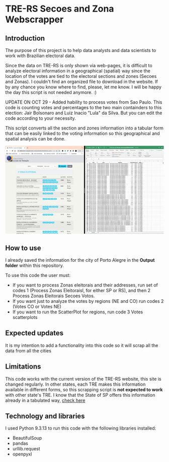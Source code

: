 # TRE-RS Secoes and Zona Webscrapper

## Introduction

The purpose of this project is to help data analysts and data scientists to work with Brazilian electoral data.

Since the data on TRE-RS is only shown via web-pages, it is difficult to analyze electoral information in a geographical (spatial) way since the location of the votes are tied to the electoral sections and zones (Secoes and Zonas). I couldn't find an organized file to download in the website. If by any chance you know where to find, please, let me know. I will be happy the day this script is not needed anymore. :)

UPDATE ON OCT 29 - Added hability to process votes from Sao Paulo. This code is counting votes and percentages to the two main containders to this election: Jair Bolsonaro and Luiz Inacio "Lula" da Silva. But you can edit the code according to your necessity.

This script converts all the section and zones information into a tabular form that can be easily linked to the voting information so this geographical and spatial analysis can be done.

![image info](Picture1.png)


## How to use

I already saved the information for the city of Porto Alegre in the __Output folder__ within this repository.

To use this code the user must:

* If you want to process Zonas eleitorais and their addresses, run set of codes 1 (Process Zonas Eleitoraisl, for either SP or RS), and then 2 Process Zonas Eleitorais Secoes Votos.
* If you want just to analyze the votes by regions (NE and CO) run codes 2 (Votes CO or Votes NE)
* If you want to run the ScatterPlot for regions, run code 3 Votes scatterplots


## Expected updates

It is my intention to add a functionality into this code so it will scrap all the data from all the cities

## Limitations

This code works with the current version of the TRE-RS website, this site is changed regularly. In other states, each TRE makes this information available in different forms, so this scrapping script is __not expected to work__ with other state's TRE. I know that the State of SP offers this information already in a tabulated way, [check here](https://www.tre-sp.jus.br/eleitor/atendimento-online/titulo-e-local-de-votacao/consulta-por-zona-eleitoral-e-bairro)

## Technology and libraries

I used Python 9.3.13 to run this code with the following libraries installed:

* BeautifulSoup
* pandas
* urllib.request
* openpyxl
